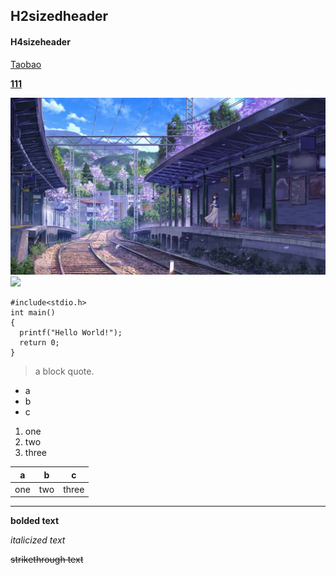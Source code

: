## H2sizedheader
#### H4sizeheader
<a href="https://www.taobao.com/" target="_blank">Taobao</a>

[**111**](/111.md)

![](/image1.jpg 'picture 1')
![](https://gimg2.baidu.com/image_search/src=http%3A%2F%2Fwww.qqoi.cn%2Fimg_bizhi%2F26580463.jpeg&refer=http%3A%2F%2Fwww.qqoi.cn&app=2002&size=f9999,10000&q=a80&n=0&g=0n&fmt=jpeg?sec=1622101426&t=8b29cee31a2f1bccd665dbafe616d2f2)
```
#include<stdio.h>
int main()
{
  printf("Hello World!");
  return 0;
}

```
>a block quote.

+ a
+ b
+ c

1. one
2. two
3. three

a|b|c
:-:|:-:|:-:
one|two|three
---
**bolded text**

*italicized text*

~~strikethrough text~~
